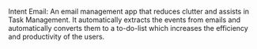 Intent Email: An email management app that reduces clutter and assists in Task Management.
It automatically extracts the events from emails and automatically converts them to a to-do-list which increases the efficiency and productivity of the users.


